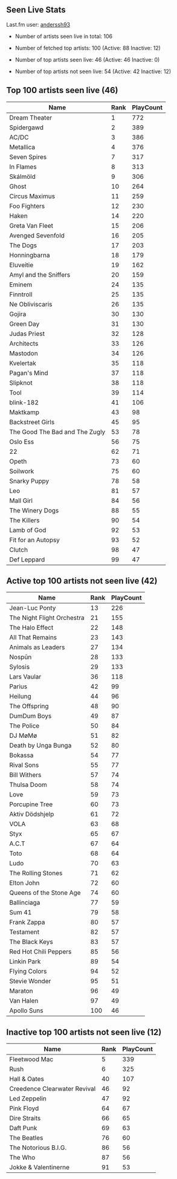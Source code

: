 ## Seen Live Stats

Last.fm user: [anderssh93](https://www.last.fm/user/anderssh93)

- Number of artists seen live in total: 106

- Number of fetched top artists: 100 (Active: 88 Inactive: 12)

- Number of top artists seen live: 46 (Active: 46 Inactive: 0)

- Number of top artists not seen live: 54 (Active: 42 Inactive: 12)

## Top 100 artists seen live (46)

Name                           | Rank | PlayCount
------------------------------ | ---- | ---------
Dream Theater                  | 1    | 772      
Spidergawd                     | 2    | 389      
AC/DC                          | 3    | 386      
Metallica                      | 4    | 376      
Seven Spires                   | 7    | 317      
In Flames                      | 8    | 313      
Skálmöld                       | 9    | 306      
Ghost                          | 10   | 264      
Circus Maximus                 | 11   | 259      
Foo Fighters                   | 12   | 230      
Haken                          | 14   | 220      
Greta Van Fleet                | 15   | 206      
Avenged Sevenfold              | 16   | 205      
The Dogs                       | 17   | 203      
Honningbarna                   | 18   | 179      
Eluveitie                      | 19   | 162      
Amyl and the Sniffers          | 20   | 159      
Eminem                         | 24   | 135      
Finntroll                      | 25   | 135      
Ne Obliviscaris                | 26   | 135      
Gojira                         | 30   | 130      
Green Day                      | 31   | 130      
Judas Priest                   | 32   | 128      
Architects                     | 33   | 126      
Mastodon                       | 34   | 126      
Kvelertak                      | 35   | 118      
Pagan's Mind                   | 37   | 118      
Slipknot                       | 38   | 118      
Tool                           | 39   | 114      
blink-182                      | 41   | 106      
Maktkamp                       | 43   | 98       
Backstreet Girls               | 45   | 95       
The Good The Bad and The Zugly | 53   | 78       
Oslo Ess                       | 56   | 75       
22                             | 62   | 71       
Opeth                          | 73   | 60       
Soilwork                       | 75   | 60       
Snarky Puppy                   | 78   | 58       
Leo                            | 81   | 57       
Mall Girl                      | 84   | 56       
The Winery Dogs                | 88   | 55       
The Killers                    | 90   | 54       
Lamb of God                    | 92   | 53       
Fit for an Autopsy             | 93   | 52       
Clutch                         | 98   | 47       
Def Leppard                    | 99   | 47       

## Active top 100 artists not seen live (42)

Name                       | Rank | PlayCount
-------------------------- | ---- | ---------
Jean-Luc Ponty             | 13   | 226      
The Night Flight Orchestra | 21   | 155      
The Halo Effect            | 22   | 148      
All That Remains           | 23   | 143      
Animals as Leaders         | 27   | 134      
Nospūn                     | 28   | 133      
Sylosis                    | 29   | 133      
Lars Vaular                | 36   | 118      
Parius                     | 42   | 99       
Heilung                    | 44   | 96       
The Offspring              | 48   | 90       
DumDum Boys                | 49   | 87       
The Police                 | 50   | 84       
DJ MøMø                    | 51   | 82       
Death by Unga Bunga        | 52   | 80       
Bokassa                    | 54   | 77       
Rival Sons                 | 55   | 77       
Bill Withers               | 57   | 74       
Thulsa Doom                | 58   | 74       
Love                       | 59   | 73       
Porcupine Tree             | 60   | 73       
Aktiv Dödshjelp            | 61   | 72       
VOLA                       | 63   | 68       
Styx                       | 65   | 67       
A.C.T                      | 67   | 64       
Toto                       | 68   | 64       
Ludo                       | 70   | 63       
The Rolling Stones         | 71   | 62       
Elton John                 | 72   | 60       
Queens of the Stone Age    | 74   | 60       
Ballinciaga                | 77   | 59       
Sum 41                     | 79   | 58       
Frank Zappa                | 80   | 57       
Testament                  | 82   | 57       
The Black Keys             | 83   | 57       
Red Hot Chili Peppers      | 85   | 56       
Linkin Park                | 89   | 54       
Flying Colors              | 94   | 52       
Stevie Wonder              | 95   | 51       
Maraton                    | 96   | 49       
Van Halen                  | 97   | 49       
Apollo Suns                | 100  | 46       

## Inactive top 100 artists not seen live (12)

Name                         | Rank | PlayCount
---------------------------- | ---- | ---------
Fleetwood Mac                | 5    | 339      
Rush                         | 6    | 325      
Hall & Oates                 | 40   | 107      
Creedence Clearwater Revival | 46   | 92       
Led Zeppelin                 | 47   | 92       
Pink Floyd                   | 64   | 67       
Dire Straits                 | 66   | 65       
Daft Punk                    | 69   | 63       
The Beatles                  | 76   | 60       
The Notorious B.I.G.         | 86   | 56       
The Who                      | 87   | 56       
Jokke & Valentinerne         | 91   | 53       
